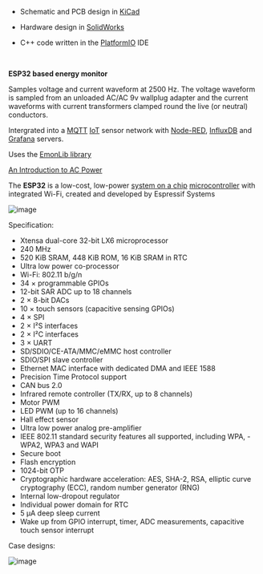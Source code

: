 ﻿* Schematic and PCB design in [KiCad](https://www.kicad.org/)

* Hardware design in [SolidWorks](https://www.solidworks.com/)

* C++ code written in the [PlatformIO](https://docs.platformio.org/en/latest/what-is-platformio.html) IDE

&nbsp;

 **ESP32 based energy monitor**

Samples voltage and current waveform at 2500 Hz.
The voltage waveform is sampled from an unloaded AC/AC 9v wallplug adapter and the current waveforms with current transformers clamped round the live (or neutral) conductors.

Intergrated into a [MQTT](https://en.wikipedia.org/wiki/MQTT) [IoT](https://en.wikipedia.org/wiki/Internet_of_things) sensor network with [Node-RED](https://nodered.org/), [InfluxDB](https://www.influxdata.com/) and [Grafana](https://grafana.com/) servers.

Uses the [EmonLib library](https://github.com/openenergymonitor/EmonLib/blob/master/EmonLib.h)

[An Introduction to AC Power](https://learn.openenergymonitor.org/electricity-monitoring/ac-power-theory/introduction#an-introduction-to-ac-power)

The **ESP32** is a low-cost, low-power [system on a chip](https://en.wikipedia.org/wiki/System_on_a_chip "System on a chip") [microcontroller](https://en.wikipedia.org/wiki/Microcontroller "Microcontroller") with integrated Wi-Fi, created and developed by Espressif Systems

![image](https://user-images.githubusercontent.com/55367064/132167781-9750606c-70ef-4763-a6fa-50ad65bcf074.png)

Specification:

- Xtensa dual-core 32-bit LX6 microprocessor
- 240 MHz
- 520 KiB SRAM, 448 KiB ROM, 16 KiB SRAM in RTC
- Ultra low power co-processor
- Wi-Fi: 802.11 b/g/n
- 34 × programmable GPIOs
- 12-bit SAR ADC up to 18 channels
- 2 × 8-bit DACs
- 10 × touch sensors (capacitive sensing GPIOs)
- 4 × SPI
- 2 × I²S interfaces
- 2 × I²C interfaces
- 3 × UART
- SD/SDIO/CE-ATA/MMC/eMMC host controller
- SDIO/SPI slave controller
- Ethernet MAC interface with dedicated DMA and IEEE 1588
- Precision Time Protocol support
- CAN bus 2.0
- Infrared remote controller (TX/RX, up to 8 channels)
- Motor PWM
- LED PWM (up to 16 channels)
- Hall effect sensor
- Ultra low power analog pre-amplifier
- IEEE 802.11 standard security features all supported, including WPA, - WPA2, WPA3 and WAPI
- Secure boot
- Flash encryption
- 1024-bit OTP
- Cryptographic hardware acceleration: AES, SHA-2, RSA, elliptic curve cryptography (ECC), random number generator (RNG)
- Internal low-dropout regulator
- Individual power domain for RTC
- 5 μA deep sleep current
- Wake up from GPIO interrupt, timer, ADC measurements, capacitive touch sensor interrupt

Case designs:

![image](https://user-images.githubusercontent.com/55367064/132191737-ac75240d-4bd4-4ac8-abb8-16fea45ae91d.png)
